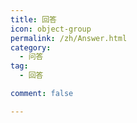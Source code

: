 ```yaml
---
title: 回答
icon: object-group
permalink: /zh/Answer.html
category:
  - 问答
tag:
  - 回答

comment: false

---
```


<VPCard
    title="为什么 unsigned int 的输出是-1呢"
    desc="慷慨解囊为学识，胜过一切闭门造车"
    logo=""
    link="/zh/Q-and-A/answer/question1"
    background="rgba(30, 180, 255, 0.3)"
    />

<VPCard
    title="为什么按步骤操作了之后，运行的时候总是会出现“生成已完成，但出现错误”？"
    desc="慷慨解囊为学识，胜过一切闭门造车"
    logo=""
    link="/zh/Q-and-A/answer/question2"
    background="rgba(30, 170, 255, 0.3)"
    />

<VPCard
    title="为什么我的输出总不对？"
    desc="慷慨解囊为学识，胜过一切闭门造车"
    logo=""
    link="/zh/Q-and-A/answer/question3"
    background="rgba(30, 160, 255, 0.3)"
    />

<VPCard
    title="为什么#include<iostream>找不到"
    desc="慷慨解囊为学识，胜过一切闭门造车"
    logo=""
    link="/zh/Q-and-A/answer/question4"
    background="rgba(30, 150, 255, 0.3)"
    />

<VPCard
    title="程序正确，洛谷提交错误"
    desc="慷慨解囊为学识，胜过一切闭门造车"
    logo=""
    link="/zh/Q-and-A/answer/question5"
    background="rgba(30, 140, 255, 0.3)"
    />

<VPCard
    title="我调试的时候发现一直卡在for循环里"
    desc="慷慨解囊为学识，胜过一切闭门造车"
    logo=""
    link="/zh/Q-and-A/answer/question6"
    background="rgba(30, 130, 255, 0.3)"
    />

<VPCard
    title="为什么代码超时？"
    desc="慷慨解囊为学识，胜过一切闭门造车"
    logo=""
    link="/zh/Q-and-A/answer/question7"
    background="rgba(30, 120, 255, 0.3)"
    />

<VPCard
    title="为什么洛谷打马里奥的printf中用\n\表示换行且继续运行函数不正确。"
    desc="慷慨解囊为学识，胜过一切闭门造车"
    logo=""
    link="/zh/Q-and-A/answer/question8"
    background="rgba(30, 110, 255, 0.3)"
    />

<VPCard
    title="求助大家帮忙写一个效率更高的按位比较代码或者给一个新的解题思路"
    desc="慷慨解囊为学识，胜过一切闭门造车"
    logo=""
    link="/zh/Q-and-A/answer/question9"
    background="rgba(30, 100, 255, 0.3)"
    />

<VPCard
    title="怎么用C语言解决这个问题？"
    desc="慷慨解囊为学识，胜过一切闭门造车"
    logo=""
    link="/zh/Q-and-A/answer/question10"
    background="rgba(30, 90, 255, 0.3)"
    />

<VPCard
    title="为什么我输入正确的密码也显示密码错误？"
    desc="慷慨解囊为学识，胜过一切闭门造车"
    logo=""
    link="/zh/Q-and-A/answer/question11"
    background="rgba(30, 80, 255, 0.3)"
    />

<VPCard
    title="while(1){if(1) break;}return 0;和while(1){if(1) return 0;}有什么区别"
    desc="慷慨解囊为学识，胜过一切闭门造车"
    logo=""
    link="/zh/Q-and-A/answer/question12"
    background="rgba(30, 70, 255, 0.3)"
    />

<VPCard
    title="用dev可以运行但是洛谷上是错的"
    desc="慷慨解囊为学识，胜过一切闭门造车"
    logo=""
    link="/zh/Q-and-A/answer/question13"
    background="rgba(30, 255, 180, 0.3)"
    />

<VPCard
    title="求多个数最小公倍数数据只能过一半"
    desc="慷慨解囊为学识，胜过一切闭门造车"
    logo=""
    link="/zh/Q-and-A/answer/question14"
    background="rgba(30, 255, 170, 0.3)"
    />

<VPCard
    title="不懂为什么y出现问题"
    desc="慷慨解囊为学识，胜过一切闭门造车"
    logo=""
    link="/zh/Q-and-A/answer/question15"
    background="rgba(30, 255, 160, 0.3)"
    />

<VPCard
    title="程序满足题目条件，但洛谷上显示错误，这是为什么呢？"
    desc="慷慨解囊为学识，胜过一切闭门造车"
    logo=""
    link="/zh/Q-and-A/answer/question16"
    background="rgba(30, 255, 160, 0.3)"
    />

<VPCard
    title="程序满足题目条件，但洛谷上显示错误，这是为什么呢？"
    desc="慷慨解囊为学识，胜过一切闭门造车"
    logo=""
    link="/zh/Q-and-A/answer/question17"
    background="rgba(30, 255, 150, 0.3)"
    />

<VPCard
    title="为什么不判断呢"
    desc="慷慨解囊为学识，胜过一切闭门造车"
    logo=""
    link="/zh/Q-and-A/answer/question18"
    background="rgba(30, 255, 140, 0.3)"
    />

<VPCard
    title="为什么使用 if 但没完成判断筛选"
    desc="慷慨解囊为学识，胜过一切闭门造车"
    logo=""
    link="/zh/Q-and-A/answer/question19"
    background="rgba(30, 255, 130, 0.3)"
    />

<VPCard
    title="为什么在vscode上能正常运行上传提交的时候有一个错误？"
    desc="慷慨解囊为学识，胜过一切闭门造车"
    logo=""
    link="/zh/Q-and-A/answer/question20"
    background="rgba(30, 255, 120, 0.3)"
    />

<VPCard
    title="为什么运行不了"
    desc="慷慨解囊为学识，胜过一切闭门造车"
    logo=""
    link="/zh/Q-and-A/answer/question21"
    background="rgba(30, 255, 110, 0.3)"
    />

<VPCard
    title="为什么第二次培训的链表内容中函数的参数列表一定要先指针再整型"
    desc="慷慨解囊为学识，胜过一切闭门造车"
    logo=""
    link="/zh/Q-and-A/answer/question22"
    background="rgba(30, 255, 100, 0.3)"
    />

<VPCard
    title="搜索语法没有错误，调试的时候使用案例也没问题。"
    desc="慷慨解囊为学识，胜过一切闭门造车"
    logo=""
    link="/zh/Q-and-A/answer/question23"
    background="rgba(30, 255, 90, 0.3)"
    />

<VPCard
    title="提交答案后出现红色测试点是什么意思？能怎么改进？"
    desc="慷慨解囊为学识，胜过一切闭门造车"
    logo=""
    link="/zh/Q-and-A/answer/question24"
    background="rgba(30, 255, 80, 0.3)"
    />

<VPCard
    title="if连用和if else有什么区别"
    desc="慷慨解囊为学识，胜过一切闭门造车"
    logo=""
    link="/zh/Q-and-A/answer/question25"
    background="rgba(30, 255, 70, 0.3)"
    />

<VPCard
    title="想问这个题的思路"
    desc="慷慨解囊为学识，胜过一切闭门造车"
    logo=""
    link="/zh/Q-and-A/answer/question26"
    background="rgba(180, 30, 255, 0.3)"
    />